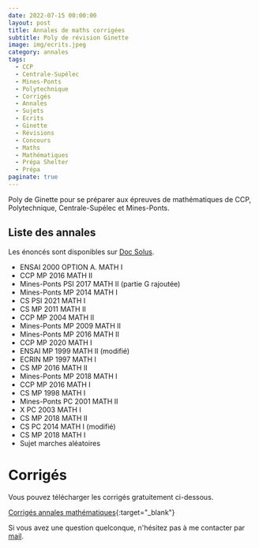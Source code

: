 ```yaml
---
date: 2022-07-15 00:00:00
layout: post
title: Annales de maths corrigées
subtitle: Poly de révision Ginette 
image: img/ecrits.jpeg
category: annales
tags:
  - CCP
  - Centrale-Supélec
  - Mines-Ponts
  - Polytechnique
  - Corrigés
  - Annales
  - Sujets
  - Ecrits
  - Ginette
  - Révisions
  - Concours
  - Maths
  - Mathématiques
  - Prépa Shelter
  - Prépa
paginate: true
---
```


Poly de Ginette pour se préparer aux épreuves de mathématiques de CCP, Polytechnique, Centrale-Supélec et Mines-Ponts.

## Liste des annales 

Les énoncés sont disponibles sur [Doc Solus](https://www.doc-solus.fr/).

- ENSAI 2000 OPTION A. MATH I
- CCP MP 2016 MATH II
- Mines-Ponts PSI 2017 MATH II (partie G rajoutée)
- Mines-Ponts MP  2014 MATH I
- CS PSI 2021 MATH I
- CS MP 2011 MATH II
- CCP MP 2004 MATH II
- Mines-Ponts MP 2009 MATH II
- Mines-Ponts MP 2016 MATH II
- CCP MP 2020 MATH I
- ENSAI MP 1999 MATH II (modifié)
- ECRIN MP 1997 MATH I
- CS MP 2016 MATH II
- Mines-Ponts MP 2018 MATH I
- CCP MP 2016 MATH I
- CS MP 1998 MATH I
- Mines-Ponts PC 2001 MATH II
- X PC 2003 MATH I
- CS MP 2018 MATH II
- CS PC 2014 MATH I (modifié)
- CS MP 2018 MATH I
- Sujet marches aléatoires

# Corrigés 

Vous pouvez télécharger les corrigés gratuitement ci-dessous.

[Corrigés annales mathématiques](/assets/documents/annales/annales-corrigees-mathematiques.pdf){:target="_blank"}

Si vous avez une question quelconque, n'hésitez pas à me contacter par [mail](https://www.prepashelter.com/contact/).
